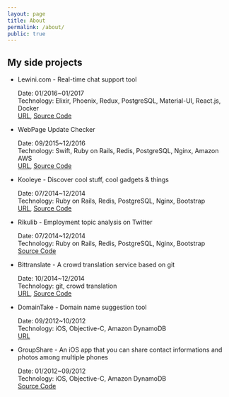 ```yaml
---
layout: page
title: About
permalink: /about/
public: true
---
```


## My side projects

* Lewini.com - Real-time chat support tool

  Date: 01/2016~01/2017  
  Technology: Elixir, Phoenix, Redux, PostgreSQL, Material-UI, React.js, Docker  
  [URL](https://www.lewini.com), [Source Code](https://github.com/guofei/embedchat)

* WebPage Update Checker

  Date: 09/2015~12/2016  
  Technology: Swift, Ruby on Rails, Redis, PostgreSQL, Nginx, Amazon AWS  
  [URL](https://itunes.apple.com/jp/app/webpage-update-checker-change/id1043637701?l=en&mt=8), [Source Code](https://github.com/guofei/WebNotificationsIOS)

* Kooleye - Discover cool stuff, cool gadgets & things

  Date: 07/2014~12/2014  
  Technology: Ruby on Rails, Redis, PostgreSQL, Nginx, Bootstrap  
  [URL](http://www.kooleye.com/), [Source Code](https://github.com/guofei/kooleye)

* Rikulib - Employment topic analysis on Twitter

  Date: 07/2014~12/2014  
  Technology: Ruby on Rails, Redis, PostgreSQL, Nginx, Bootstrap  
  [Source Code](https://github.com/guofei/rikumiru)

* Bittranslate - A crowd translation service based on git

  Date: 10/2014~12/2014  
  Technology: git, crowd translation  
  [URL](http://www.bittranslate.com/), [Source Code](https://github.com/guofei/translate)

* DomainTake - Domain name suggestion tool

  Date: 09/2012~10/2012  
  Technology: iOS, Objective-C, Amazon DynamoDB  
  [URL](http://www.domain-take.com/)

* GroupShare - An iOS app that you can share contact informations and photos among multiple phones

  Date: 01/2012~09/2012  
  Technology: iOS, Objective-C, Amazon DynamoDB  
  [Source Code](https://github.com/guofei/group-share)
		
